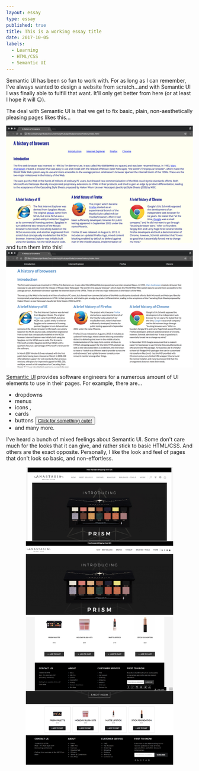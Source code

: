 ```yaml
---
layout: essay
type: essay
published: true
title: This is a working essay title
date: 2017-10-05
labels:
  - Learning
  - HTML/CSS
  - Semantic UI
---
```


Semantic UI has been so fun to work with. For as long as I can remember, I've always wanted to design a website from scratch...and with Semantic UI I was finally able to fulfill that want. It'll only get better from here (or at least I hope it will 😉).

The deal with Semantic UI is that we get to fix basic, plain, non-aesthetically pleasing pages likes this...
<center>
<img src="../images/browserhistory-htmlcss.png" width="600px">
</center>
and turn them into this!
<center>
<img src="../images/browserhistory-semanticui.png" width="600px">
</center>

[Semantic UI](https://semantic-ui.com/) provides software engineers for a numerous amount of UI elements to use in their pages. For example, there are...
- dropdowns
- menus
- icons <i class="hashtag icon"></i><i class="hand peace icon"></i>,
- cards
- buttons <button class="ui inverted mini grey button"><a href="https://static.pexels.com/photos/39317/chihuahua-dog-puppy-cute-39317.jpeg">Click for something cute!</a></button>
- and many more.


I've heard a bunch of mixed feelings about Semantic UI. Some don't care much for the looks that it can give, and rather stick to basic HTML/CSS. And others are the exact opposite. Personally, I like the look and feel of pages that don't look so basic, and non-effortless.

<center><img src="../images/ABHCompare1.jpg" width="400px"><img src="../images/ABHCompare2.jpg" width="400px"></center>
